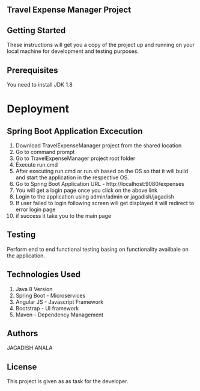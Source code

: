 Travel Expense Manager Project
-----------------------------


Getting Started
---------------
These instructions will get you a copy of the project up and running on your local machine for development and testing purposes.

Prerequisites
-------------
You need to install JDK 1.8

Deployment
===========


Spring Boot Application Excecution
----------------------------------------------
1)	Download TravelExpenseManager project from the shared location
2)	Go to command prompt
3)	Go to TravelExpenseManager project root folder
4)	Execute run.cmd
5)	After executing run.cmd or run.sh based on the OS so that it will build and start the application in the respective OS.
6)  Go to Spring Boot Application URL - http://localhost:9080/expenses
7)  You will get a login page once you click on the above link
8)  Login to the application using admin/admin or jagadish/jagadish
9)  If user failed to login following screen will get displayed it will redirect to error login page
10) if success it take you to the main page

Testing
-------
Perform end to end functional testing basing on functionality availbale on the application.

Technologies Used
-----------------
1) Java 8 Version
2) Spring Boot - Microservices 
3) Angular JS - Javascript Framework
4) Bootstrap - UI framework
5) Maven - Dependency Management

Authors
-------
JAGADISH ANALA  

License
-------
This project is given as as task for the developer.
